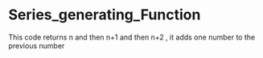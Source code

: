 # Series_generating_Function
This code returns n and then n+1 and then n+2 , it adds one number to the previous number
